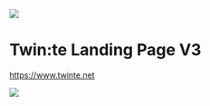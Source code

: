 ![](https://www.twinte.net/ogp.jpg)

# Twin:te Landing Page V3

https://www.twinte.net

[![](https://www.datocms-assets.com/31049/1618983297-powered-by-vercel.svg)](https://vercel.com?utm_source=twin-te&utm_campaign=oss)
